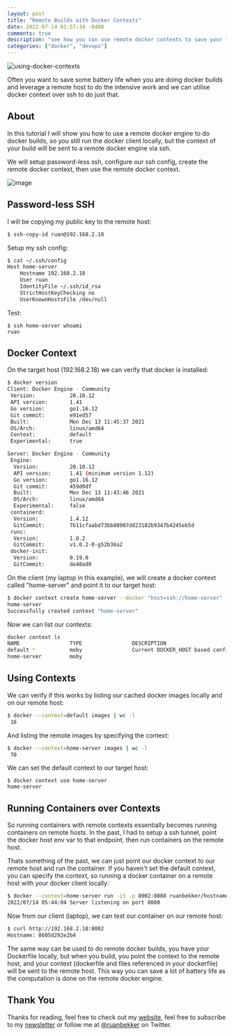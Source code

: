```yaml
---
layout: post
title: "Remote Builds with Docker Contexts"
date: 2022-07-14 01:57:34 -0400
comments: true
description: "see how you can use remote docker contexts to save your laptops battery life by running computational heavy tasks on a remote docker engine with docker contexts"
categories: ["docker", "devops"]
---
```


![using-docker-contexts](https://blog.ruanbekker.com/images/ruanbekker-docker-contexts.png)

Often you want to save some battery life when you are doing docker builds and leverage a remote host to do the intensive work and we can utilise docker context over ssh to do just that.

## About

In this tutorial I will show you how to use a remote docker engine to do docker builds, so you still run the docker client locally, but the context of your build will be sent to a remote docker engine via ssh.

We will setup password-less ssh, configure our ssh config, create the remote docker context, then use the remote docker context.

![image](https://user-images.githubusercontent.com/567298/178909518-26f580e9-2b96-41b3-bacd-a5ea5f848ebf.png)

## Password-less SSH

I will be copying my public key to the remote host:

```bash
$ ssh-copy-id ruan@192.168.2.18
```

Setup my ssh config:

```bash
$ cat ~/.ssh/config
Host home-server
    Hostname 192.168.2.18
    User ruan
    IdentityFile ~/.ssh/id_rsa
    StrictHostKeyChecking no
    UserKnownHostsFile /dev/null
```

Test:

```
$ ssh home-server whoami
ruan
```

## Docker Context

On the target host (192.168.2.18) we can verify that docker is installed:

```bash
$ docker version
Client: Docker Engine - Community
 Version:           20.10.12
 API version:       1.41
 Go version:        go1.16.12
 Git commit:        e91ed57
 Built:             Mon Dec 13 11:45:37 2021
 OS/Arch:           linux/amd64
 Context:           default
 Experimental:      true

Server: Docker Engine - Community
 Engine:
  Version:          20.10.12
  API version:      1.41 (minimum version 1.12)
  Go version:       go1.16.12
  Git commit:       459d0df
  Built:            Mon Dec 13 11:43:46 2021
  OS/Arch:          linux/amd64
  Experimental:     false
 containerd:
  Version:          1.4.12
  GitCommit:        7b11cfaabd73bb80907dd23182b9347b4245eb5d
 runc:
  Version:          1.0.2
  GitCommit:        v1.0.2-0-g52b36a2
 docker-init:
  Version:          0.19.0
  GitCommit:        de40ad0
```

On the client (my laptop in this example), we will create a docker context called "home-server" and point it to our target host:

```bash
$ docker context create home-server --docker "host=ssh://home-server"
home-server
Successfully created context "home-server"
```

Now we can list our contexts:

```bash
docker context ls
NAME                TYPE                DESCRIPTION                               DOCKER ENDPOINT               KUBERNETES ENDPOINT                                  ORCHESTRATOR
default *           moby                Current DOCKER_HOST based configuration   unix:///var/run/docker.sock   https://k3d-master.127.0.0.1.nip.io:6445 (default)   swarm
home-server         moby                                                          ssh://home-server
```

## Using Contexts

We can verify if this works by listing our cached docker images locally and on our remote host:

```bash
$ docker --context=default images | wc -l
 16
```

And listing the remote images by specifying the context:

```bash
$ docker --context=home-server images | wc -l
 70
```

We can set the default context to our target host:

```
$ docker context use home-server
home-server
```

## Running Containers over Contexts

So running containers with remote contexts essentially becomes running containers on remote hosts. In the past, I had to setup a ssh tunnel, point the docker host env var to that endpoint, then run containers on the remote host.

Thats something of the past, we can just point our docker context to our remote host and run the container. If you haven't set the default context, you can specify the context, so running a docker container on a remote host with your docker client locally:

```bash
$ docker --context=home-server run -it -p 8002:8080 ruanbekker/hostname
2022/07/14 05:44:04 Server listening on port 8080
```

Now from our client (laptop), we can test our container on our remote host:

```bash
$ curl http://192.168.2.18:8002
Hostname: 8605d292e2b4
```

The same way can be used to do remote docker builds, you have your Dockerfile locally, but when you build, you point the context to the remote host, and your context (dockerfile and files referenced in your dockerfile) will be sent to the remote host. This way you can save a lot of battery life as the computation is done on the remote docker engine.

## Thank You

Thanks for reading, feel free to check out my [website](https://ruan.dev/), feel free to subscribe to my [newsletter](http://digests.ruanbekker.com/?via=ruanbekker-blog) or follow me at [@ruanbekker](https://twitter.com/ruanbekker) on Twitter.
